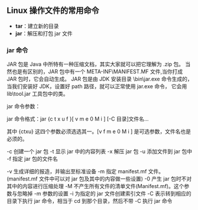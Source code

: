## Linux 操作文件的常用命令

- **tar**：建立新的目录
- **jar**：解压和打包 jar 文件



### jar 命令

JAR 包是 Java 中所特有一种压缩文档，其实大家就可以把它理解为 .zip 包。
当然也是有区别的，JAR 包中有一个 META-INF\MANIFEST.MF 文件,当你打成 JAR 包时，它会自动生成。
JAR 包是由 JDK 安装目录 \bin\jar.exe 命令生成的，当我们安装好 JDK，设置好 path 路径，就可以正常使用 jar.exe 命令，
它会用 lib\tool.jar 工具包中的类。



jar 命令参数：

jar 命令格式：jar {c t x u f }[ v m e 0 M i ] [-C 目录]文件名...

其中 {ctxu} 这四个参数必须选选其一。[v f m e 0 M i ] 是可选参数，文件名也是必须的。

-c  创建一个 jar 包
-t  显示 jar 中的内容列表
-x  解压 jar 包
-u  添加文件到 jar 包中
-f  指定 jar 包的文件名

-v  生成详细的报造，并输出至标准设备
-m  指定 manifest.mf 文件。(manifest.mf 文件中可以对 jar 包及其中的内容做一些设置)
-0  产生 jar 包时不对其中的内容进行压缩处理
-M  不产生所有文件的清单文件(Manifest.mf)。这个参数与忽略掉 -m 参数的设置
-i    为指定的 jar 文件创建索引文件
-C  表示转到相应的目录下执行 jar 命令，相当于 cd 到那个目录，然后不带 -C 执行 jar 命令